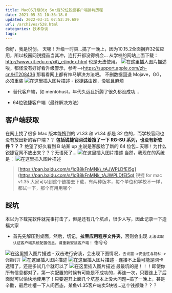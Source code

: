 ```yaml
---
title: MacOS升级Big Sur后32位锐捷客户端排坑历程
date: 2021-05-31 10:36:18.0
updated: 2022-03-31 07:52:39.689
url: /archives/528.html
categories: 技术杂谈
tags: 
---
```




你好，我是悦创。 天哪！升级一时爽…搞了一晚上，因为10.15.2全面摒弃32位应用，所以校园网锐捷首当其冲，连打开都没得机会… 从学校的网站上面下载：http://www.xit.edu.cn/xit\_e/index.html 也是无法使用。 ![在这里插入图片描述](https://img-blog.csdnimg.cn/20210531101553541.png) 唉，都怪没有好好看升级警示，参考-—>https://support.apple.com/zh-cn/HT208436 那看看网上都有神马解决方法吧。 不删数据回退 Mojave，GG，必须重装 ![在这里插入图片描述](https://img-blog.csdnimg.cn/20210531101623637.png) - 锐捷路由器，没钱且麻烦

*   替代客户端，如 mentohust，年代久远且折腾了很久都没成功…
    
*   64位锐捷客户端（最终解决方法）
    

## 客户端获取

在网上找了很多 Mac 版本能搜到的 v1.33 和 v1.34 都是 32 位的，而学校官网也没有放出新的客户端？？ **包括锐捷官网试着搜了一下 RG-SU 系列，也没有新软件？？？** 绝望了好久看到 B 站某 up 主说是客服给了新的 64 位包…天哪！为什么锐捷官网不放出来？？？无语死了… ![在这里插入图片描述](https://img-blog.csdnimg.cn/20210531101800713.png?x-oss-process=image/watermark,type_ZmFuZ3poZW5naGVpdGk,shadow_10,text_aHR0cHM6Ly9ibG9nLmNzZG4ubmV0L3FxXzMzMjU0NzY2,size_16,color_FFFFFF,t_70) 当然，我现在的系统是： ![在这里插入图片描述](https://img-blog.csdnimg.cn/20210531101859138.png?x-oss-process=image/watermark,type_ZmFuZ3poZW5naGVpdGk,shadow_10,text_aHR0cHM6Ly9ibG9nLmNzZG4ubmV0L3FxXzMzMjU0NzY2,size_16,color_FFFFFF,t_70)

> [https://pan.baidu.com/s/1cB8kFnMNk\_tAJWPLDfEI5g](https://pan.baidu.com/s/1cB8kFnMNk_tAJWPLDfEI5g) 锐捷 for mac v1.35 大家可以到这个链接去下载，有两种版本，每个单位和学校不一样，都试一下，那个有用用哪个

## 踩坑

本以为下载完软件就完事打击了，但是还有几个坑点，很少人写，因此记录一下造福大家

*   首先先解压到桌面，然后，切记，**拉至应用程序文件夹**，否则会出现 `无法读取认证客户端系统配置信息，请重新安装客户端！` 惨兮兮

![在这里插入图片描述](https://img-blog.csdnimg.cn/20210531102021978.png) - 双击进行安装，会出现下图情况，`去设置—>安全性与隐私—>仍要打开` ![在这里插入图片描述](https://img-blog.csdnimg.cn/20210531102040621.png) ![在这里插入图片描述](https://img-blog.csdnimg.cn/20210531102117801.png?x-oss-process=image/watermark,type_ZmFuZ3poZW5naGVpdGk,shadow_10,text_aHR0cHM6Ly9ibG9nLmNzZG4ubmV0L3FxXzMzMjU0NzY2,size_16,color_FFFFFF,t_70) - 连接不上最可能是网卡选错了，还是多试几个就可以了 ![在这里插入图片描述](https://img-blog.csdnimg.cn/20210531102134497.png) 最最坑的是！！！即使你所有信息都对了，第一次配置的时候有可能是不成功的，再连一次，只要连上了后面就可以愉快地使用了！只要避开上面几个坑基本上没大问题~搞了一晚上，甚是辛酸，最后吐槽一下人间百态，某鱼v1.35客户端卖5块钱…这个钱都赚？？？